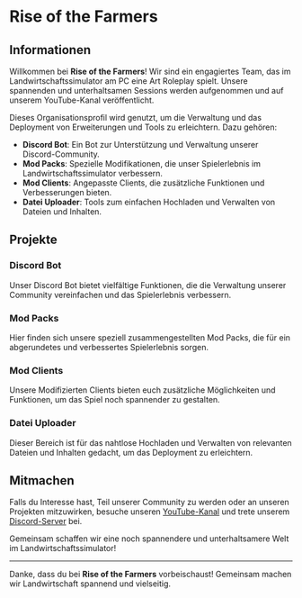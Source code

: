 # Rise of the Farmers

## Informationen

Willkommen bei **Rise of the Farmers**! Wir sind ein engagiertes Team, das im Landwirtschaftssimulator am PC eine Art Roleplay spielt. Unsere spannenden und unterhaltsamen Sessions werden aufgenommen und auf unserem YouTube-Kanal veröffentlicht.

Dieses Organisationsprofil wird genutzt, um die Verwaltung und das Deployment von Erweiterungen und Tools zu erleichtern. Dazu gehören:

- **Discord Bot**: Ein Bot zur Unterstützung und Verwaltung unserer Discord-Community.
- **Mod Packs**: Spezielle Modifikationen, die unser Spielerlebnis im Landwirtschaftssimulator verbessern.
- **Mod Clients**: Angepasste Clients, die zusätzliche Funktionen und Verbesserungen bieten.
- **Datei Uploader**: Tools zum einfachen Hochladen und Verwalten von Dateien und Inhalten.

## Projekte

### Discord Bot
Unser Discord Bot bietet vielfältige Funktionen, die die Verwaltung unserer Community vereinfachen und das Spielerlebnis verbessern.

### Mod Packs
Hier finden sich unsere speziell zusammengestellten Mod Packs, die für ein abgerundetes und verbessertes Spielerlebnis sorgen.

### Mod Clients
Unsere Modifizierten Clients bieten euch zusätzliche Möglichkeiten und Funktionen, um das Spiel noch spannender zu gestalten.

### Datei Uploader
Dieser Bereich ist für das nahtlose Hochladen und Verwalten von relevanten Dateien und Inhalten gedacht, um das Deployment zu erleichtern.

## Mitmachen

Falls du Interesse hast, Teil unserer Community zu werden oder an unseren Projekten mitzuwirken, besuche unseren [YouTube-Kanal](https://youtube.com/@riseofthefarmers-u1g?si=SvFQ94jJDG3EIEwQ) und trete unserem [Discord-Server](https://discord.gg/4HjbDzudjG) bei.

Gemeinsam schaffen wir eine noch spannendere und unterhaltsamere Welt im Landwirtschaftssimulator!


---

Danke, dass du bei **Rise of the Farmers** vorbeischaust! Gemeinsam machen wir Landwirtschaft spannend und vielseitig.
